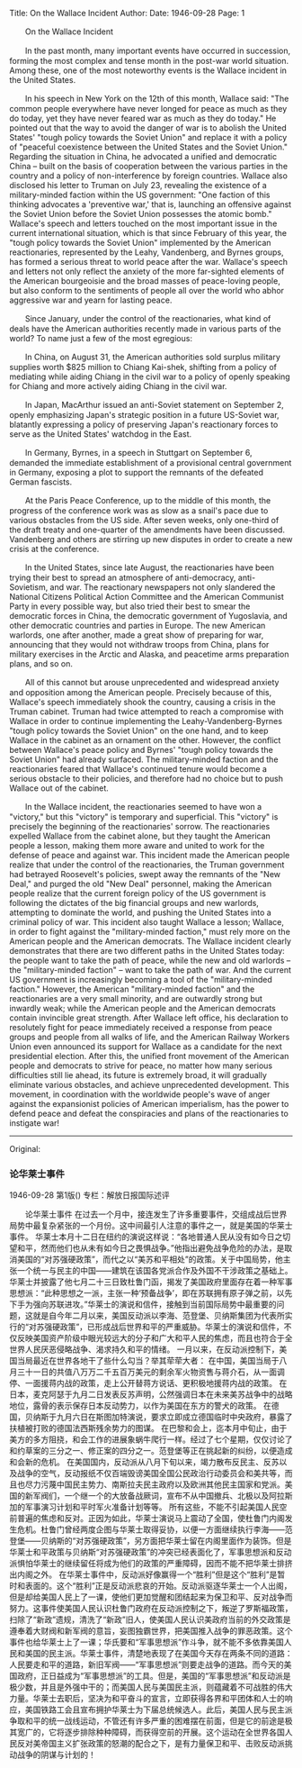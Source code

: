 Title: On the Wallace Incident
Author:
Date: 1946-09-28
Page: 1

　　On the Wallace Incident

　　In the past month, many important events have occurred in succession, forming the most complex and tense month in the post-war world situation. Among these, one of the most noteworthy events is the Wallace incident in the United States.

　　In his speech in New York on the 12th of this month, Wallace said: "The common people everywhere have never longed for peace as much as they do today, yet they have never feared war as much as they do today." He pointed out that the way to avoid the danger of war is to abolish the United States' "tough policy towards the Soviet Union" and replace it with a policy of "peaceful coexistence between the United States and the Soviet Union." Regarding the situation in China, he advocated a unified and democratic China – built on the basis of cooperation between the various parties in the country and a policy of non-interference by foreign countries. Wallace also disclosed his letter to Truman on July 23, revealing the existence of a military-minded faction within the US government: "One faction of this thinking advocates a 'preventive war,' that is, launching an offensive against the Soviet Union before the Soviet Union possesses the atomic bomb." Wallace's speech and letters touched on the most important issue in the current international situation, which is that since February of this year, the "tough policy towards the Soviet Union" implemented by the American reactionaries, represented by the Leahy, Vandenberg, and Byrnes groups, has formed a serious threat to world peace after the war. Wallace's speech and letters not only reflect the anxiety of the more far-sighted elements of the American bourgeoisie and the broad masses of peace-loving people, but also conform to the sentiments of people all over the world who abhor aggressive war and yearn for lasting peace.

　　Since January, under the control of the reactionaries, what kind of deals have the American authorities recently made in various parts of the world? To name just a few of the most egregious:

　　In China, on August 31, the American authorities sold surplus military supplies worth $825 million to Chiang Kai-shek, shifting from a policy of mediating while aiding Chiang in the civil war to a policy of openly speaking for Chiang and more actively aiding Chiang in the civil war.

　　In Japan, MacArthur issued an anti-Soviet statement on September 2, openly emphasizing Japan's strategic position in a future US-Soviet war, blatantly expressing a policy of preserving Japan's reactionary forces to serve as the United States' watchdog in the East.

　　In Germany, Byrnes, in a speech in Stuttgart on September 6, demanded the immediate establishment of a provisional central government in Germany, exposing a plot to support the remnants of the defeated German fascists.

　　At the Paris Peace Conference, up to the middle of this month, the progress of the conference work was as slow as a snail's pace due to various obstacles from the US side. After seven weeks, only one-third of the draft treaty and one-quarter of the amendments have been discussed. Vandenberg and others are stirring up new disputes in order to create a new crisis at the conference.

　　In the United States, since late August, the reactionaries have been trying their best to spread an atmosphere of anti-democracy, anti-Sovietism, and war. The reactionary newspapers not only slandered the National Citizens Political Action Committee and the American Communist Party in every possible way, but also tried their best to smear the democratic forces in China, the democratic government of Yugoslavia, and other democratic countries and parties in Europe. The new American warlords, one after another, made a great show of preparing for war, announcing that they would not withdraw troops from China, plans for military exercises in the Arctic and Alaska, and peacetime arms preparation plans, and so on.

　　All of this cannot but arouse unprecedented and widespread anxiety and opposition among the American people. Precisely because of this, Wallace's speech immediately shook the country, causing a crisis in the Truman cabinet. Truman had twice attempted to reach a compromise with Wallace in order to continue implementing the Leahy-Vandenberg-Byrnes "tough policy towards the Soviet Union" on the one hand, and to keep Wallace in the cabinet as an ornament on the other. However, the conflict between Wallace's peace policy and Byrnes' "tough policy towards the Soviet Union" had already surfaced. The military-minded faction and the reactionaries feared that Wallace's continued tenure would become a serious obstacle to their policies, and therefore had no choice but to push Wallace out of the cabinet.

　　In the Wallace incident, the reactionaries seemed to have won a "victory," but this "victory" is temporary and superficial. This "victory" is precisely the beginning of the reactionaries' sorrow. The reactionaries expelled Wallace from the cabinet alone, but they taught the American people a lesson, making them more aware and united to work for the defense of peace and against war. This incident made the American people realize that under the control of the reactionaries, the Truman government had betrayed Roosevelt's policies, swept away the remnants of the "New Deal," and purged the old "New Deal" personnel, making the American people realize that the current foreign policy of the US government is following the dictates of the big financial groups and new warlords, attempting to dominate the world, and pushing the United States into a criminal policy of war. This incident also taught Wallace a lesson; Wallace, in order to fight against the "military-minded faction," must rely more on the American people and the American democrats. The Wallace incident clearly demonstrates that there are two different paths in the United States today: the people want to take the path of peace, while the new and old warlords – the "military-minded faction" – want to take the path of war. And the current US government is increasingly becoming a tool of the "military-minded faction." However, the American "military-minded faction" and the reactionaries are a very small minority, and are outwardly strong but inwardly weak; while the American people and the American democrats contain invincible great strength. After Wallace left office, his declaration to resolutely fight for peace immediately received a response from peace groups and people from all walks of life, and the American Railway Workers Union even announced its support for Wallace as a candidate for the next presidential election. After this, the unified front movement of the American people and democrats to strive for peace, no matter how many serious difficulties still lie ahead, its future is extremely broad, it will gradually eliminate various obstacles, and achieve unprecedented development. This movement, in coordination with the worldwide people's wave of anger against the expansionist policies of American imperialism, has the power to defend peace and defeat the conspiracies and plans of the reactionaries to instigate war!



<hr /> 

Original: 


### 论华莱士事件

1946-09-28
第1版()
专栏：解放日报国际述评

　　论华莱士事件
    在过去一个月中，接连发生了许多重要事件，交组成战后世界局势中最复杂紧张的一个月份。这中间最引人注意的事件之一，就是美国的华莱士事件。
    华莱士本月十二日在纽约的演说这样说：“各地普通人民从没有如今日之切望和平，然而他们也从未有如今日之畏惧战争。”他指出避免战争危险的办法，是取消美国的“对苏强硬政策”，而代之以“美苏和平相处”的政策。关于中国局势，他主张一个统一与民主的中国——建筑在该国各党派合作及外国不干涉政策之基础上。华莱士并披露了他七月二十三日致杜鲁门函，揭发了美国政府里面存在着一种军事思想派：“此种思想之一派，主张一种‘预备战争’，即在苏联拥有原子弹之前，以先下手为强向苏联进攻。”华莱士的演说和信件，接触到当前国际局势中最重要的问题，这就是自今年二月以来，美国反动派以李海、范登堡、贝纳斯集团为代表所实行的“对苏强硬政策”，已形成战后世界和平的严重威胁。华莱士的演说和信件，不仅反映美国资产阶级中眼光较远大的分子和广大和平人民的焦虑，而且也符合于全世界人民厌恶侵略战争、渴求持久和平的情绪。
    一月以来，在反动派控制下，美国当局最近在世界各地干了些什么勾当？举其荦荦大者：
    在中国，美国当局于八月三十一日的共值八万万二千五百万美元的剩余军火物资售与蒋介石，从一面调停、一面援蒋内战的政策，走上公开替蒋方说话、更积极地援蒋内战的政策。
    在日本，麦克阿瑟于九月二日发表反苏声明，公然强调日本在未来美苏战争中的战略地位，露骨的表示保存日本反动势力，以作为美国在东方的警犬的政策。
    在德国，贝纳斯于九月六日在斯图加特演说，要求立即成立德国临时中央政府，暴露了扶植被打败的德国法西斯残余势力的图谋。
    在巴黎和会上，迄本月中旬止，由于美方的多方阻挠，和会工作的进展象蜗牛爬行一样。经过了七个星期，仅仅讨论了和约草案的三分之一、修正案的四分之一。范登堡等正在挑起新的纠纷，以便造成和会新的危机。
    在美国国内，反动派从八月下旬以来，竭力散布反民主、反苏以及战争的空气，反动报纸不仅百端毁谤美国全国公民政治行动委员会和美共等，而且也尽力污蔑中国民主势力、南斯拉夫民主政府以及欧洲其他民主国家和党派。美国的新军阀们，一个继一个的大放备战厥词，宣布不从中国撤兵、北极以及阿拉斯加的军事演习计划和平时军火准备计划等等。
    所有这些，不能不引起美国人民空前普遍的焦虑和反对。正因为如此，华莱士演说马上震动了全国，使杜鲁门内阁发生危机。杜鲁门曾经两度企图与华莱士取得妥协，以便一方面继续执行李海——范登堡——贝纳斯的“对苏强硬政策”，另方面把华莱士留在内阁里面作为装饰。但是华莱士和平政策与贝纳斯“对苏强硬政策”的冲突已经表面化了，军事思想派和反动派惧怕华莱士的继续留任将成为他们的政策的严重障碍，因而不能不把华莱士排挤出内阁之外。
    在华莱士事件中，反动派好像赢得一个“胜利”但是这个“胜利”是暂时和表面的。这个“胜利”正是反动派悲哀的开始。反动派驱逐华莱士一个人出阁，但是却给美国人民上了一课，使他们更加觉醒和团结起来为保卫和平、反对战争而努力。这事件使美国人民认识杜鲁门政府在反动派控制之下，叛逆了罗斯福政策，扫除了“新政”遗规，清洗了“新政”旧人，使美国人民认识美政府当前的外交政策是遵奉着大财阀和新军阀的意旨，妄图独霸世界，把美国推入战争的罪恶政策。这个事件也给华莱士上了一课；华氏要和“军事思想派”作斗争，就不能不多依靠美国人民和美国的民主派。华莱士事件，清楚地表现了在美国今天存在两条不同的道路：人民要走和平的道路，新旧军阀——“军事思想派”则要走战争的道路。而今天的美国政府，正日益成为“军事思想派”的工具。但是，美国的“军事思想派”和反动派是极少数，并且是外强中干的；而美国人民与美国民主派，则蕴藏着不可战胜的伟大力量。华莱士去职后，坚决为和平奋斗的宣言，立即获得各界和平团体和人士的响应，美国铁路工会且宣布拥护华莱士为下届总统候选人。此后，美国人民与民主派争取和平的统一战线运动，不管还有许多严重的困难摆在前面，但是它的前途是极其宽广的，它将逐步排除种种障碍，而获得空前的开展。这个运动在全世界各国人民反对美帝国主义扩张政策的怒潮的配合之下，是有力量保卫和平、击败反动派挑动战争的阴谋与计划的！
